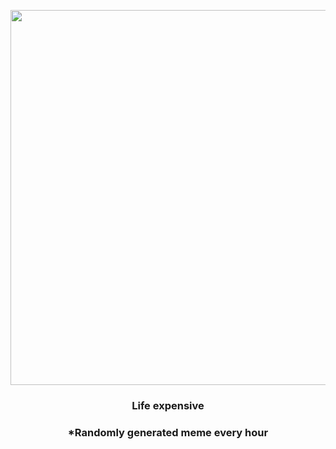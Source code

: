 <p align="center">
        <img src="https://i.redd.it/gcmna6w8wzv81.jpg" width="600" height="600">
        </p>
        <h3 align="center">Life expensive</h3>
        <h3 align="center">*Randomly generated meme every hour</h3>
    